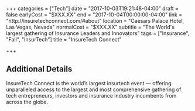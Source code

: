 +++
categories = ["Tech"]
date = "2017-10-03T19:21:48-04:00"
draft = false
earlyCost = "$XXX.XX"
end = "2017-10-04T00:00:00-04:00"
link = "http://insuretechconnect.com/#about"
location = "Caesars Palace Hotel, Las Vegas, Nevada"
normalCost = "$XXX.XX"
subtitle = "The World's largest gathering of Insurance Leaders and Innovators"
tags = ["Insurance", "Fall", "InsurTech"]
title = "InsureTech Connect"

+++
<!--more-->

## Additional Details

InsureTech Connect is the world’s largest insurtech event — offering unparalleled access to the largest and most comprehensive gathering of tech entrepreneurs, investors and insurance industry incumbents from across the globe.
